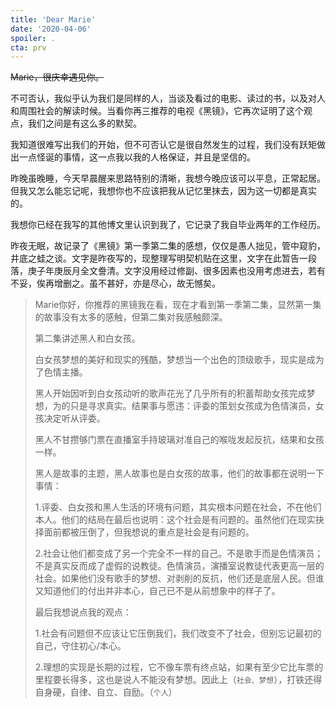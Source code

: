 ```yaml
---
title: 'Dear Marie'
date: '2020-04-06'
spoiler: .
cta: prv
---
```


~~Marie，很庆幸遇见你。~~

不可否认，我似乎认为我们是同样的人，当谈及看过的电影、读过的书，以及对人和周围社会的解读时候。当看你再三推荐的电视《黑镜》，它再次证明了这个观点，我们之间是有这么多的默契。

我知道很难写出我们的开始，但不可否认它是很自然发生的过程，我们没有跃矩做出一点怪诞的事情，这一点我以我的人格保证，并且是坚信的。

昨晚虽晚睡，今天早晨醒来思路特别的清晰，我想今晚应该可以平息，正常起居。但我又怎么能忘记呢，我想你也不应该把我从记忆里抹去，因为这一切都是真实的。

我想你已经在我写的其他博文里认识到我了，它记录了我自毕业两年的工作经历。

昨夜无眠，故记录了《黑镜》第一季第二集的感想，仅仅是愚人拙见，管中窥豹，井底之蛙之谈。文字是昨夜写的，现整理写明契机贴在这里，文字在此暂告一段落，庚子年庚辰月全文誊清。文字没用经过修副、很多因素也没用考虑进去，若有不妥，俟再增删之。虽不甚好，亦是尽心，故无憾矣。

> Marie你好，你推荐的黑镜我在看，现在才看到第一季第二集，显然第一集的故事没有太多的感触，但第二集对我感触颇深。
>
> 第二集讲述黑人和白女孩。
>
> 白女孩梦想的美好和现实的残酷，梦想当一个出色的顶级歌手，现实是成为了色情主播。
>
> 黑人开始因听到白女孩动听的歌声花光了几乎所有的积蓄帮助女孩完成梦想，为的只是寻求真实。结果事与愿违：评委的策划女孩成为色情演员，女孩决定听从评委。
>
> 黑人不甘攒够门票在直播室手持玻璃对准自己的喉咙发起反抗，结果和女孩一样。
>
> 黑人是故事的主题，黑人故事也是白女孩的故事，他们的故事都在说明一下事情：
>
> 1.评委、白女孩和黑人生活的环境有问题，其实根本问题在社会，不在他们本人。他们的结局在最后也说明：这个社会是有问题的。虽然他们在现实抉择面前都被压倒了，但我想说的重点是社会是有问题的。
>
> 2.社会让他们都变成了另一个完全不一样的自己。不是歌手而是色情演员；不是真实反而成了虚假的说教徒。色情演员，演播室说教徒代表更高一层的社会。如果他们没有歌手的梦想、对剥削的反抗，他们还是底层人民。但谁又知道他们的付出并非本心，自己已不是从前想象中的样子了。
>
> 最后我想说点我的观点：
> 
> 1.社会有问题但不应该让它压倒我们，我们改变不了社会，但别忘记最初的自己，守住初心/本心。
>
> 2.理想的实现是长期的过程，它不像车票有终点站，如果有至少它比车票的里程要长得多，这也是说人不能没有梦想。因此上（`社会、梦想`），打铁还得自身硬，自律、自立、自励。（`个人`）

